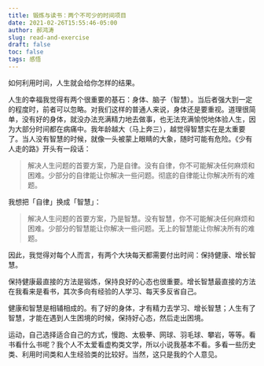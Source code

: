 ```yaml
---
title: 锻炼与读书：两个不可少的时间项目
date: 2021-02-26T15:55:46-05:00
author: 郝鸿涛
slug: read-and-exercise
draft: false
toc: false
tags: 感悟
---
```


如何利用时间，人生就会给你怎样的结果。

人生的幸福我觉得有两个很重要的基石：身体、脑子（智慧）。当后者强大到一定的程度时，前者可以忽略。对我们这样的普通人来说，身体还是要重视。道理很简单，没有好的身体，就没办法充满精力地去做事，也无法充满愉悦地体验人生，因为大部分时间都在病痛中。我年龄越大（马上奔三），越觉得智慧实在是太重要了。当人没有智慧的时候，就像一头被蒙上眼睛的大象，随时可能有危险。《少有人走的路》开头有一段话：

>解决人生问题的首要方案，乃是自律。没有自律，你不可能解决任何麻烦和困难。少部分的自律能让你解决一些问题。彻底的自律能让你解决所有的难题。

我想把「自律」换成「智慧」：

>解决人生问题的首要方案，乃是智慧。没有智慧，你不可能解决任何麻烦和困难。少部分的智慧能让你解决一些问题。无上的智慧能让你解决所有的难题。

因此，我觉得对每个人而言，有两个大块每天都需要付出时间：保持健康、增长智慧。

保持健康最直接的方法是锻炼，保持良好的心态也很重要。增长智慧最直接的方法在我看来是看书，其次多向有经验的人学习、每天多反省自己。

健康和智慧是相辅相成的。有了好的身体，才有精力去学习、增长智慧；人生有了智慧，才能在遇到人生困境的时候，保持好心态，然后走出困境。

运动，自己选择适合自己的方式，慢跑、太极拳、网球、羽毛球、攀岩，等等。看书看什么书呢？我个人不太爱看虚构类文学，所以小说我基本不看。多看一些历史类、利用时间类和人生经验类的比较好。当然，这只是我的个人意见。